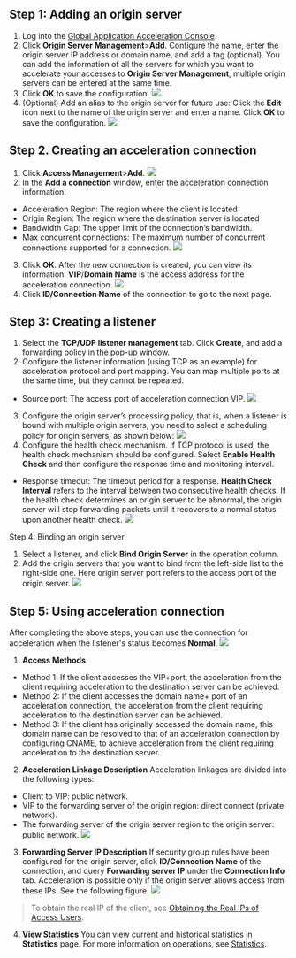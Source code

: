 ## Step 1: Adding an origin server
1. Log into the [Global Application Acceleration Console](https://console.cloud.tencent.com/gaap).
2. Click **Origin Server Management**>**Add**. Configure the name, enter the origin server IP address or domain name, and add a tag (optional). You can add the information of all the servers for which you want to accelerate your accesses to **Origin Server Management**, multiple origin servers can be entered at the same time.
3. Click **OK** to save the configuration.
![](https://main.qcloudimg.com/raw/700758b2be655f701f88ddc2f72857fc.png)
4. (Optional) Add an alias to the origin server for future use: Click the **Edit** icon next to the name of the origin server and enter a name. Click **OK** to save the configuration.
![](https://main.qcloudimg.com/raw/c72f5506cc15b41a93fb8ce64767108f.png)

## Step 2. Creating an acceleration connection
1. Click **Access Management**>**Add**.
![](https://main.qcloudimg.com/raw/5f424ce7a93036ad42f1adb174bdffbc.png)
2. In the **Add a connection** window, enter the acceleration connection information.
 - Acceleration Region: The region where the client is located
 - Origin Region: The region where the destination server is located
 - Bandwidth Cap: The upper limit of the connection’s bandwidth.
 - Max concurrent connections: The maximum number of concurrent connections supported for a connection.
 ![](https://main.qcloudimg.com/raw/e2c839706090fbce1d01d7ecae40310c.png)
3. Click **OK**. After the new connection is created, you can view its information. **VIP**/**Domain Name** is the access address for the acceleration connection.
 ![](https://main.qcloudimg.com/raw/f398e22ba4e21ac9055b30141c049a7e.png)
4. Click **ID/Connection Name** of the connection to go to the next page.

## Step 3: Creating a listener
1. Select the **TCP/UDP listener management** tab. Click **Create**, and add a forwarding policy in the pop-up window.
2. Configure the listener information (using TCP as an example) for acceleration protocol and port mapping. You can map multiple ports at the same time, but they cannot be repeated.
 - Source port: The access port of acceleration connection VIP.
![](https://main.qcloudimg.com/raw/e81e6cf664c72dfd4dea36714e0e5197.png)
3. Configure the origin server’s processing policy, that is, when a listener is bound with multiple origin servers, you need to select a scheduling policy for origin servers, as shown below:
![](https://main.qcloudimg.com/raw/74a7f1b78cf5436fd9ff439c96dee5b0.png)
4. Configure the health check mechanism.
If TCP protocol is used, the health check mechanism should be configured. Select **Enable Health Check** and then configure the response time and monitoring interval.
 - Response timeout: The timeout period for a response.
 **Health Check Interval** refers to the interval between two consecutive health checks. If the health check determines an origin server to be abnormal, the origin server will stop forwarding packets until it recovers to a normal status upon another health check.
![](https://main.qcloudimg.com/raw/17f17a494f535cfb20c7a6d6e1f77945.png)

Step 4: Binding an origin server
1. Select a listener, and click **Bind Origin Server** in the operation column.
2. Add the origin servers that you want to bind from the left-side list to the right-side one.
Here origin server port refers to the access port of the origin server.
![](https://main.qcloudimg.com/raw/7fd67c2a72a2c57d2c626596ce74cf4d.png)

## Step 5: Using acceleration connection
After completing the above steps, you can use the connection for acceleration when the listener's status becomes **Normal**.
![](https://main.qcloudimg.com/raw/27c637a5321fde96212d7f48dc4a57de.png)
1. **Access Methods**
 - Method 1: If the client accesses the VIP+port, the acceleration from the client requiring acceleration to the destination server can be achieved.
 - Method 2: If the client accesses the domain name+ port of an acceleration connection, the acceleration from the client requiring acceleration to the destination server can be achieved.
 - Method 3: If the client has originally accessed the domain name, this domain name can be resolved to that of an acceleration connection by configuring CNAME, to achieve acceleration from the client requiring acceleration to the destination server.
2. **Acceleration Linkage Description**
Acceleration linkages are divided into the following types:
 - Client to VIP: public network.
 - VIP to the forwarding server of the origin region: direct connect (private network).
 - The forwarding server of the origin server region to the origin server: public network.
![](https://main.qcloudimg.com/raw/263f007ed5775c3a81ad9ba03a2f2cb6.png)
3. **Forwarding Server IP Description**
If security group rules have been configured for the origin server, click **ID/Connection Name** of the connection, and query **Forwarding server IP** under the **Connection Info** tab. Acceleration is possible only if the origin server allows access from these IPs. See the following figure:
![](https://main.qcloudimg.com/raw/57f70164fc7b34b948a79740d035dfd4.png)
> To obtain the real IP of the client, see [Obtaining the Real IPs of Access Users](/document/product/608/14429).
4. **View Statistics**
You can view current and historical statistics in **Statistics** page. For more information on operations, see [Statistics](https://cloud.tencent.com/document/product/608/13767).
